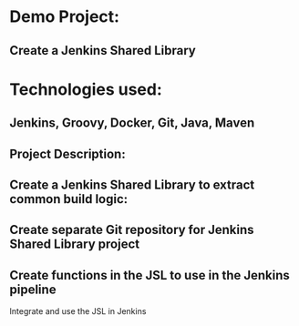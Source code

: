 # Demo Project:
## Create a Jenkins Shared Library

# Technologies used:
## Jenkins, Groovy, Docker, Git, Java, Maven
## Project Description:
## Create a Jenkins Shared Library to extract common build logic:
## Create separate Git repository for Jenkins Shared Library project
## Create functions in the JSL to use in the Jenkins pipeline
Integrate and use the JSL in Jenkins
